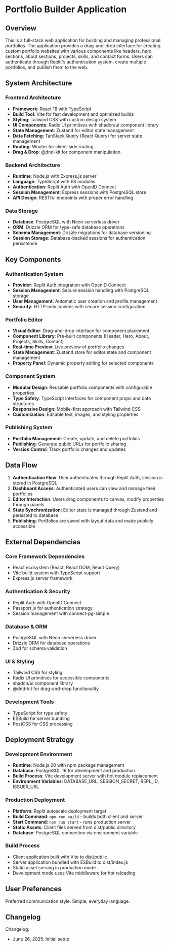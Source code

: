# Portfolio Builder Application

## Overview

This is a full-stack web application for building and managing professional portfolios. The application provides a drag-and-drop interface for creating custom portfolio websites with various components like headers, hero sections, about sections, projects, skills, and contact forms. Users can authenticate through Replit's authentication system, create multiple portfolios, and publish them to the web.

## System Architecture

### Frontend Architecture
- **Framework**: React 18 with TypeScript
- **Build Tool**: Vite for fast development and optimized builds
- **Styling**: Tailwind CSS with custom design system
- **UI Components**: Radix UI primitives with shadcn/ui component library
- **State Management**: Zustand for editor state management
- **Data Fetching**: TanStack Query (React Query) for server state management
- **Routing**: Wouter for client-side routing
- **Drag & Drop**: @dnd-kit for component manipulation

### Backend Architecture
- **Runtime**: Node.js with Express.js server
- **Language**: TypeScript with ES modules
- **Authentication**: Replit Auth with OpenID Connect
- **Session Management**: Express sessions with PostgreSQL store
- **API Design**: RESTful endpoints with proper error handling

### Data Storage
- **Database**: PostgreSQL with Neon serverless driver
- **ORM**: Drizzle ORM for type-safe database operations
- **Schema Management**: Drizzle migrations for database versioning
- **Session Storage**: Database-backed sessions for authentication persistence

## Key Components

### Authentication System
- **Provider**: Replit Auth integration with OpenID Connect
- **Session Management**: Secure session handling with PostgreSQL storage
- **User Management**: Automatic user creation and profile management
- **Security**: HTTP-only cookies with secure session configuration

### Portfolio Editor
- **Visual Editor**: Drag-and-drop interface for component placement
- **Component Library**: Pre-built components (Header, Hero, About, Projects, Skills, Contact)
- **Real-time Preview**: Live preview of portfolio changes
- **State Management**: Zustand store for editor state and component management
- **Property Panel**: Dynamic property editing for selected components

### Component System
- **Modular Design**: Reusable portfolio components with configurable properties
- **Type Safety**: TypeScript interfaces for component props and data structures
- **Responsive Design**: Mobile-first approach with Tailwind CSS
- **Customization**: Editable text, images, and styling properties

### Publishing System
- **Portfolio Management**: Create, update, and delete portfolios
- **Publishing**: Generate public URLs for portfolio sharing
- **Version Control**: Track portfolio changes and updates

## Data Flow

1. **Authentication Flow**: User authenticates through Replit Auth, session is stored in PostgreSQL
2. **Dashboard Access**: Authenticated users can view and manage their portfolios
3. **Editor Interaction**: Users drag components to canvas, modify properties through panels
4. **State Synchronization**: Editor state is managed through Zustand and persisted to database
5. **Publishing**: Portfolios are saved with layout data and made publicly accessible

## External Dependencies

### Core Framework Dependencies
- React ecosystem (React, React DOM, React Query)
- Vite build system with TypeScript support
- Express.js server framework

### Authentication & Security
- Replit Auth with OpenID Connect
- Passport.js for authentication strategy
- Session management with connect-pg-simple

### Database & ORM
- PostgreSQL with Neon serverless driver
- Drizzle ORM for database operations
- Zod for schema validation

### UI & Styling
- Tailwind CSS for styling
- Radix UI primitives for accessible components
- shadcn/ui component library
- @dnd-kit for drag-and-drop functionality

### Development Tools
- TypeScript for type safety
- ESBuild for server bundling
- PostCSS for CSS processing

## Deployment Strategy

### Development Environment
- **Runtime**: Node.js 20 with npm package management
- **Database**: PostgreSQL 16 for development and production
- **Build Process**: Vite development server with hot module replacement
- **Environment Variables**: DATABASE_URL, SESSION_SECRET, REPL_ID, ISSUER_URL

### Production Deployment
- **Platform**: Replit autoscale deployment target
- **Build Command**: `npm run build` - builds both client and server
- **Start Command**: `npm run start` - runs production server
- **Static Assets**: Client files served from dist/public directory
- **Database**: PostgreSQL connection via environment variable

### Build Process
- Client application built with Vite to dist/public
- Server application bundled with ESBuild to dist/index.js
- Static asset serving in production mode
- Development mode uses Vite middleware for hot reloading

## User Preferences

Preferred communication style: Simple, everyday language.

## Changelog

Changelog:
- June 26, 2025. Initial setup